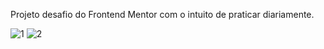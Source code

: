 Projeto desafio do Frontend Mentor com o intuito de praticar diariamente.

![1](https://user-images.githubusercontent.com/79421511/134990727-f75bd1fd-23bb-4dd9-bf80-e198f8c467d1.JPG)
![2](https://user-images.githubusercontent.com/79421511/134990731-5955fe0e-7dc8-4ebe-9cf8-d5306688e79c.JPG)
